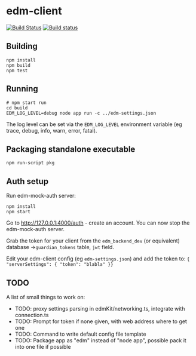 ﻿# edm-client

[![Build Status](https://semaphoreci.com/api/v1/mytardis/edm-client/branches/master/badge.svg)](https://semaphoreci.com/mytardis/edm-client)
[![Build status](https://ci.appveyor.com/api/projects/status/ex84g0e8gyi61p6u/branch/master?svg=true)](https://ci.appveyor.com/project/grischa/edm-client/branch/master)

## Building

```
npm install
npm build
npm test
```

## Running
```
# npm start run
cd build
EDM_LOG_LEVEL=debug node app run -c ../edm-settings.json
```

The log level can be set via the `EDM_LOG_LEVEL` environment variable 
(eg trace, debug, info, warn, error, fatal).

## Packaging standalone executable
```
npm run-script pkg
```

## Auth setup

Run edm-mock-auth server:
```
npm install
npm start
```

Go to http://127.0.0.1:4000/auth - create an account.
You can now stop the edm-mock-auth server.

Grab the token for your client from the `edm_backend_dev` (or equivalent) database
->`guardian_tokens` table, `jwt` field.

Edit your edm-client config (eg `edm-settings.json`) and add the token to:
 `{ "serverSettings": { "token": "blabla" }}`


## TODO

A list of small things to work on:

* TODO: proxy settings parsing in edmKit/networking.ts, integrate with connection.ts
* TODO: Prompt for token if none given, with web address where to get one
* TODO: Command to write default config file template
* TODO: Package app as "edm" instead of "node app", possible pack it into one file if possible
